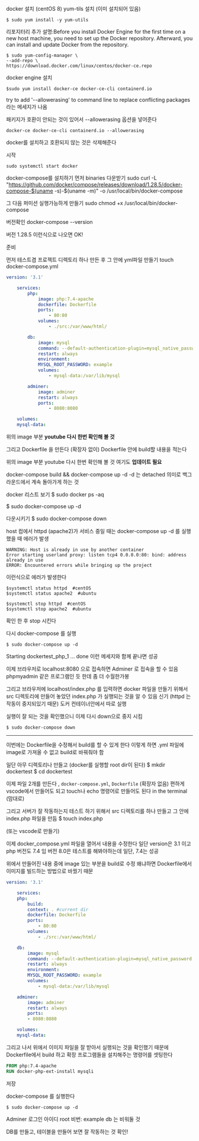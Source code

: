 docker 설치  (centOS 8)
yum-tils 설치 (이미 설치되어 있음)
```
$ sudo yum install -y yum-utils
```
리포지터리 추가 
설명:Before you install Docker Engine for the first time on a new host machine, you need to set up the Docker repository. Afterward, you can install and update Docker from the repository.
```
$ sudo yum-config-manager \
--add-repo \
https://download.docker.com/linux/centos/docker-ce.repo
```

docker engine 설치
```
$sudo yum install docker-ce docker-ce-cli containerd.io
```
try to add '--allowerasing' to command line to replace conflicting packages 라는 메세지가 나옴

패키지가 호환이 안되는 것이 있어서 --allowerasing 옵션을 넣어준다

```
docker-ce docker-ce-cli containerd.io --allowerasing
```

docker를 설치하고 호환되지 않는 것은 삭제해준다

시작
```
sudo systemctl start docker
```



docker-compose를 설치하기 
먼저 binaries 다운받기
sudo curl -L "https://github.com/docker/compose/releases/download/1.28.5/docker-compose-$(uname -s)-$(uname -m)" -o /usr/local/bin/docker-compose

그 다음 퍼미션 실행가능하게 만들기
sudo chmod +x /usr/local/bin/docker-compose

버전확인
docker-compose --version

버전 1.28.5 이런식으로 나오면 OK!



준비

먼저 테스트겸 프로젝트 디렉토리 하나 만든 후 그 안에 yml파일 만들기
touch docker-compose.yml

```yml
version: '3.1'

    services:
        php:
            image: php:7.4-apache 
            dockerfile: Dockerfile
            ports:
                - 80:80
            volumes:
                - ./src:/var/www/html/

        db:
            image: mysql
            command: --default-authentication-plugin=mysql_native_password
            restart: always
            environment:
            MYSQL_ROOT_PASSWORD: example
            volumes:
                - mysql-data:/var/lib/mysql

        adminer:
            image: adminer
            restart: always
            ports:
                - 8080:8080

    volumes:
    mysql-data:
```
위의 image 부분 **youtube 다시 한번 확인해 볼 것**

그리고 Dockerfile 을 만든다 (확장자 없이)
Dockerfile 안에 build할 내용을 적는다 

위의 image 부분 youtube 다시 한번 확인해 볼 것 
여기도 **업데이트 필요**


docker-compose build && docker-compose up -d
-d 는 detached 의미로 백그라운드에서 계속 돌아가게 하는 것




docker 리스트 보기
$ sudo docker ps -aq


$ sudo docker-compose up -d 

다운시키기
$ sudo docker-compose down


host 컴에서 httpd (apache2)가 서비스 중일 때는 
docker-compose up -d 를 실행했을 때 에러가 발생 

```
WARNING: Host is already in use by another container
Error starting userland proxy: listen tcp4 0.0.0.0:80: bind: address already in use
ERROR: Encountered errors while bringing up the project
```
이런식으로 에러가 발생한다

```
$systemctl status httpd  #centOS
$systemctl status apache2  #ubuntu

$systemctl stop httpd  #centOS
$systemctl stop apache2  #ubuntu

```
확인 한 후 stop 시킨다

다시 docker-compose 를 실행
```
$ sudo docker-compose up -d
```

Starting dockertest_php_1 ... done 
이런 메세지와 함께 끝나면 성공

이제 브라우저로 
localhost:8080 으로 접속하면 Adminer 로 접속을 할 수 있음
phpmyadmin 같은 프로그램인 듯 한데 좀 더 수월한가봉

그리고 
브라우저에 localhost/index.php 를 입력하면
docker 파일을 만들기 위해서 src 디렉토리에 만들어 놓았던 index.php 가 실행되는 것을 알 수 있음
신기 (httpd 는 작동이 중지되있기 때문)
도커 컨테이너안에서 따로 실행

실행이 잘 되는 것을 확인했으니 이제 다시 down으로 중지 시킴
```
$ sudo docker-compose down
```

___

이번에는 Dockerfile을 수정해서 build를 할 수 있게 한다 
이렇게 하면 .yml 파일에 image로 가져올 수 없고 build로 바꿔줘야 함


일단 아무 디렉토리나 만들고  (docker를 실행할 root dir이 된다)
$ mkdir dockertest
$ cd dockertest

이제 파일 2개를 만든다 , `docker-compose.yml`, `Dockerfile` (확장자 없음)
편하게 vscode에서 만들어도 되고 touch나 echo 명령어로 만들어도 된다 in the terminal (맘대로)

그리고 서버가 잘 작동하는지 테스트 하기 위해서 src 디렉토리를 하나 만들고 
그 안에 index.php 파일을 만듬 
$ touch index.php

(또는 vscode로 만들기)

이제 docker_compose.yml 파일을 열어서 내용을 수정한다
일단 version은 3.1 이고 php 버전도 7.4 임
버전 8.0은 테스트를 해봐야하는데 일단, 7.4는 성공

위에서 만들어진 내용 중에 image 있는 부분을 build로 수정
왜냐하면 Dockerfile에서 이미지를 빌드하는 방법으로 바꿨기 때문


```yml
version: '3.1'

    services:
    php:
        build:
        context: . #current dir
        dockerfile: Dockerfile
        ports:
            - 80:80
        volumes:
            - ./src:/var/www/html/

    db:
        image: mysql
        command: --default-authentication-plugin=mysql_native_password
        restart: always
        environment:
        MYSQL_ROOT_PASSWORD: example
        volumes:
            - mysql-data:/var/lib/mysql

    adminer:
        image: adminer
        restart: always
        ports:
        - 8080:8080

    volumes:
    mysql-data:
```



그리고 나서 
위에서 이미지 파일을 잘 받아서 실행되는 것을 확인했기 때문에 
Dockerfile에서 build 하고 확장 프로그램들을 설치해주는 명령어를 셋팅한다

```Dockerfile
FROM php:7.4-apache
RUN docker-php-ext-install mysqli
```

저장




docker-compose 를 실행한다
```
$ sudo docker-compose up -d
```


Adminer 로그인
아이디 root
비번: example
db 는 비워둘 것

DB를 만들고, 테이블을 만들어 보면 잘 작동하는 것 확인!


